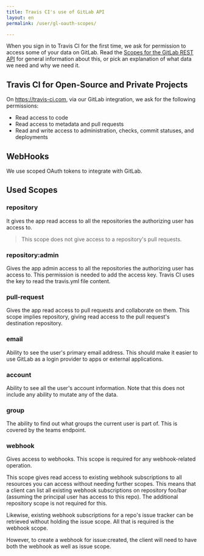 ```yaml
---
title: Travis CI's use of GitLab API
layout: en
permalink: /user/gl-oauth-scopes/

---
```


When you sign in to Travis CI for the first time, we ask for permission to access
some of your data on GitLab. Read the
[Scopes for the GitLab REST API](https://docs.gitlab.com/ee/user/profile/personal_access_tokens.html)
for general information about this, or pick an explanation of what data we need and why we need it.

## Travis CI for Open-Source and Private Projects

On <https://travis-ci.com>, via our GitLab integration, we ask for the following permissions:

- Read access to code
- Read access to metadata and pull requests
- Read and write access to administration, checks, commit statuses, and deployments

## WebHooks

We use scoped OAuth tokens to integrate with GitLab.

## Used Scopes

### repository
It gives the app read access to all the repositories the authorizing user has access to.
> This scope does not give access to a repository's pull requests.

### repository:admin
Gives the app admin access to all the repositories the authorizing user has access to. This permission is needed to add the access key. Travis CI uses the key to read the travis.yml file content.


### pull-request
Gives the app read access to pull requests and collaborate on them. This scope implies repository, giving read access to the pull request's destination repository.

### email
Ability to see the user's primary email address. This should make it easier to use GitLab as a login provider to apps or external applications.

### account
Ability to see all the user's account information. Note that this does not include any ability to mutate any of the data.

### group
The ability to find out what groups the current user is part of. This is covered by the teams endpoint.

### webhook
Gives access to webhooks. This scope is required for any webhook-related operation.

This scope gives read access to existing webhook subscriptions to all resources you can access without needing further scopes.
This means that a client can list all existing webhook subscriptions on repository foo/bar (assuming the principal user has access
to this repo). The additional repository scope is not required for this.

Likewise, existing webhook subscriptions for a repo's issue tracker can be retrieved without holding the issue scope.
All that is required is the webhook scope.

However, to create a webhook for issue:created, the client will need to have both the webhook as well as issue scope.
